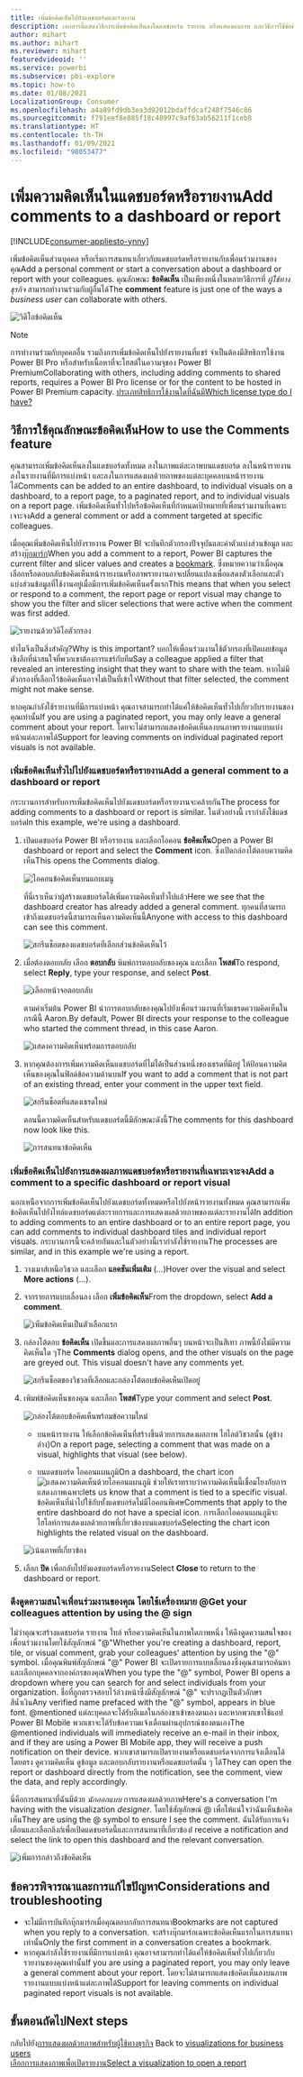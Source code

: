 ```yaml
---
title: เพิ่มข้อคิดเห็นไปยังแดชบอร์ดและรายงาน
description: เอกสารนี้แสดงวิธีการเพิ่มข้อคิดเห็นลงในแดชบอร์ด รายงาน หรือแสดงผลภาพ และวิธีการใช้ข้อคิดเห็นในการสนทนากับผู้ทำงานร่วมกัน
author: mihart
ms.author: mihart
ms.reviewer: mihart
featuredvideoid: ''
ms.service: powerbi
ms.subservice: pbi-explore
ms.topic: how-to
ms.date: 01/08/2021
LocalizationGroup: Consumer
ms.openlocfilehash: a4a89fd9db3ea3d92012bdaffdcaf248f7546c86
ms.sourcegitcommit: f791eef8e885f18c48997c9af63ab56211f1ceb8
ms.translationtype: HT
ms.contentlocale: th-TH
ms.lasthandoff: 01/09/2021
ms.locfileid: "98053477"
---
```

# <a name="add-comments-to-a-dashboard-or-report"></a><span data-ttu-id="65fbe-103">เพิ่มความคิดเห็นในแดชบอร์ดหรือรายงาน</span><span class="sxs-lookup"><span data-stu-id="65fbe-103">Add comments to a dashboard or report</span></span>

[!INCLUDE[consumer-appliesto-ynny](../includes/consumer-appliesto-ynny.md)]

<span data-ttu-id="65fbe-104">เพิ่มข้อคิดเห็นส่วนบุคคล หรือเริ่มการสนทนาเกี่ยวกับแดชบอร์ดหรือรายงานกับเพื่อนร่วมงานของคุณ</span><span class="sxs-lookup"><span data-stu-id="65fbe-104">Add a personal comment or start a conversation about a dashboard or report with your colleagues.</span></span> <span data-ttu-id="65fbe-105">คุณลักษณะ **ข้อคิดเห็น** เป็นเพียงหนึ่งในหลายวิธีการที่ *ผู้ใช้ทางธุรกิจ* สามารถทำงานร่วมกับผู้อื่นได้</span><span class="sxs-lookup"><span data-stu-id="65fbe-105">The **comment** feature is just one of the ways a *business user* can collaborate with others.</span></span> 

![วิดีโอข้อคิดเห็น](media/end-user-comment/comment.gif)

> [!NOTE]
> <span data-ttu-id="65fbe-107">การทำงานร่วมกับบุคคลอื่น รวมถึงการเพิ่มข้อคิดเห็นไปยังรายงานที่แชร์ จำเป็นต้องมีสิทธิการใช้งาน Power BI Pro หรือสำหรับเนื้อหาที่จะโฮสต์ในความจุของ Power BI Premium</span><span class="sxs-lookup"><span data-stu-id="65fbe-107">Collaborating with others, including adding comments to shared reports, requires a Power BI Pro license or for the content to be hosted in Power BI Premium capacity.</span></span> [<span data-ttu-id="65fbe-108">ประเภทสิทธิการใช้งานใดที่ฉันมี</span><span class="sxs-lookup"><span data-stu-id="65fbe-108">Which license type do I have?</span></span>](end-user-license.md)

## <a name="how-to-use-the-comments-feature"></a><span data-ttu-id="65fbe-109">วิธีการใช้คุณลักษณะข้อคิดเห็น</span><span class="sxs-lookup"><span data-stu-id="65fbe-109">How to use the Comments feature</span></span>
<span data-ttu-id="65fbe-110">คุณสามารถเพิ่มข้อคิดเห็นลงในแดชบอร์ดทั้งหมด ลงในภาพแต่ละภาพบนแดชบอร์ด ลงในหน้ารายงาน ลงในรายงานที่มีการแบ่งหน้า และลงในการแสดงผลด้วยภาพของแต่ละบุคคลบนหน้ารายงานได้</span><span class="sxs-lookup"><span data-stu-id="65fbe-110">Comments can be added to an entire dashboard, to individual visuals on a dashboard, to a report page, to a paginated report, and to individual visuals on a report page.</span></span> <span data-ttu-id="65fbe-111">เพิ่มข้อคิดเห็นทั่วไปหรือข้อคิดเห็นที่กำหนดเป้าหมายที่เพื่อนร่วมงานที่เฉพาะเจาะจง</span><span class="sxs-lookup"><span data-stu-id="65fbe-111">Add a general comment or add a comment targeted at specific colleagues.</span></span>  

<span data-ttu-id="65fbe-112">เมื่อคุณเพิ่มข้อคิดเห็นไปยังรายงาน Power BI จะบันทึกตัวกรองปัจจุบันและค่าตัวแบ่งส่วนข้อมูล และสร้าง[บุ๊กมาร์ก](end-user-bookmarks.md)</span><span class="sxs-lookup"><span data-stu-id="65fbe-112">When you add a comment to a report, Power BI captures the current filter and slicer values and creates a [bookmark](end-user-bookmarks.md).</span></span> <span data-ttu-id="65fbe-113">ซึ่งหมายความว่าเมื่อคุณเลือกหรือตอบกลับข้อคิดเห็นหน้ารายงานหรือภาพรายงานอาจเปลี่ยนแปลงเพื่อแสดงตัวเลือกและตัวแบ่งส่วนข้อมูลที่ใช้งานอยู่เมื่อมีการเพิ่มข้อคิดเห็นครั้งแรก</span><span class="sxs-lookup"><span data-stu-id="65fbe-113">This means that when you select or respond to a comment, the report page or report visual may change to show you the filter and slicer selections that were active when the comment was first added.</span></span>  

![รายงานด้วยวิดีโอตัวกรอง](media/end-user-comment/power-bi-comment.gif)

<span data-ttu-id="65fbe-115">ทำไมจึงเป็นสิ่งสำคัญ?</span><span class="sxs-lookup"><span data-stu-id="65fbe-115">Why is this important?</span></span> <span data-ttu-id="65fbe-116">บอกให้เพื่อนร่วมงานใช้ตัวกรองที่เปิดเผยข้อมูลเชิงลึกที่น่าสนใจที่พวกเขาต้องการแชร์กับทีม</span><span class="sxs-lookup"><span data-stu-id="65fbe-116">Say a colleague applied a filter that revealed an interesting insight that they want to share with the team.</span></span> <span data-ttu-id="65fbe-117">หากไม่มีตัวกรองที่เลือกไว้ข้อคิดเห็นอาจไม่เป็นที่เข้าใจ</span><span class="sxs-lookup"><span data-stu-id="65fbe-117">Without that filter selected, the comment might not make sense.</span></span>

<span data-ttu-id="65fbe-118">หากคุณกำลังใช้รายงานที่มีการแบ่งหน้า คุณอาจสามารถทำได้แค่ให้ข้อคิดเห็นทั่วไปเกี่ยวกับรายงานของคุณเท่านั้น</span><span class="sxs-lookup"><span data-stu-id="65fbe-118">If you are using a paginated report, you may only leave a general comment about your report.</span></span>  <span data-ttu-id="65fbe-119">โดยจะไม่สามารถแสดงข้อคิดเห็นลงบนภาพรายงานแบบแบ่งหน้าแต่ละภาพได้</span><span class="sxs-lookup"><span data-stu-id="65fbe-119">Support for leaving comments on individual paginated report visuals is not available.</span></span>

### <a name="add-a-general-comment-to-a-dashboard-or-report"></a><span data-ttu-id="65fbe-120">เพิ่มข้อคิดเห็นทั่วไปไปยังแดชบอร์ดหรือรายงาน</span><span class="sxs-lookup"><span data-stu-id="65fbe-120">Add a general comment to a dashboard or report</span></span>
<span data-ttu-id="65fbe-121">กระบวนการสำหรับการเพิ่มข้อคิดเห็นไปยังแดชบอร์ดหรือรายงานจะคล้ายกัน</span><span class="sxs-lookup"><span data-stu-id="65fbe-121">The process for adding comments to a dashboard or report is similar.</span></span>  <span data-ttu-id="65fbe-122">ในตัวอย่างนี้ เรากำลังใช้แดชบอร์ด</span><span class="sxs-lookup"><span data-stu-id="65fbe-122">In this example, we're using a dashboard.</span></span> 

1. <span data-ttu-id="65fbe-123">เปิดแดชบอร์ด Power BI หรือรายงาน และเลือกไอคอน **ข้อคิดเห็น**</span><span class="sxs-lookup"><span data-stu-id="65fbe-123">Open a Power BI dashboard or report and select the **Comment** icon.</span></span> <span data-ttu-id="65fbe-124">ซึ่งเปิดกล่องโต้ตอบความคิดเห็น</span><span class="sxs-lookup"><span data-stu-id="65fbe-124">This opens the Comments dialog.</span></span>

    ![ไอคอนข้อคิดเห็นบนแถบเมนู](media/end-user-comment/power-bi-comment-icon.png)

    <span data-ttu-id="65fbe-126">ที่นี่เราเห็นว่าผู้สร้างแดชบอร์ดได้เพิ่มความคิดเห็นทั่วไปแล้ว</span><span class="sxs-lookup"><span data-stu-id="65fbe-126">Here we see that the dashboard creator has already added a general comment.</span></span>  <span data-ttu-id="65fbe-127">ทุกคนที่สามารถเข้าถึงแดชบอร์ดนี้สามารถเห็นความคิดเห็นนี้</span><span class="sxs-lookup"><span data-stu-id="65fbe-127">Anyone with access to this dashboard can see this comment.</span></span>

    ![สกรีนช็อตของแดชบอร์ดที่เลือกส่วนข้อคิดเห็นไว้](media/end-user-comment/power-bi-first-comments.png)

2. <span data-ttu-id="65fbe-129">เมื่อต้องตอบกลับ เลือก **ตอบกลับ** พิมพ์การตอบกลับของคุณ และเลือก **โพสต์**</span><span class="sxs-lookup"><span data-stu-id="65fbe-129">To respond, select **Reply**, type your response, and select **Post**.</span></span>  

    ![เลือกหน้าจอตอบกลับ](media/end-user-comment/power-bi-comments-reply.png)

    <span data-ttu-id="65fbe-131">ตามค่าเริ่มต้น Power BI นำการตอบกลับของคุณไปยังเพื่อนร่วมงานที่เริ่มเธรดความคิดเห็นในกรณีนี้ Aaron.</span><span class="sxs-lookup"><span data-stu-id="65fbe-131">By default, Power BI directs your response to the colleague who started the comment thread, in this case Aaron.</span></span> 

    ![แสดงความคิดเห็นพร้อมการตอบกลับ](media/end-user-comment/power-bi-respond.png)

 3. <span data-ttu-id="65fbe-133">หากคุณต้องการเพิ่มความคิดเห็นแดชบอร์ดที่ไม่ได้เป็นส่วนหนึ่งของเธรดที่มีอยู่ ให้ป้อนความคิดเห็นของคุณในฟิลด์ข้อความด้านบน</span><span class="sxs-lookup"><span data-stu-id="65fbe-133">If you want to add a comment that is not part of an existing thread, enter your comment in the upper text field.</span></span>

    ![สกรีนช็อตที่แสดงเธรดใหม่](media/end-user-comment/power-bi-new-commenting.png)

    <span data-ttu-id="65fbe-135">ตอนนี้ความคิดเห็นสำหรับแดชบอร์ดนี้มีลักษณะดังนี้</span><span class="sxs-lookup"><span data-stu-id="65fbe-135">The comments for this dashboard now look like this.</span></span>

    ![การสนทนาข้อคิดเห็น](media/end-user-comment/power-bi-conversation.png)

### <a name="add-a-comment-to-a-specific-dashboard-or-report-visual"></a><span data-ttu-id="65fbe-137">เพิ่มข้อคิดเห็นไปยังการแสดงผลภาพแดชบอร์ดหรือรายงานที่เฉพาะเจาะจง</span><span class="sxs-lookup"><span data-stu-id="65fbe-137">Add a comment to a specific dashboard or report visual</span></span>
<span data-ttu-id="65fbe-138">นอกเหนือจากการเพิ่มข้อคิดเห็นไปยังแดชบอร์ดทั้งหมดหรือไปยังหน้ารายงานทั้งหมด คุณสามารถเพิ่มข้อคิดเห็นไปยังไทล์แดชบอร์ดแต่ละรายการและการแสดงผลด้วยภาพของแต่ละรายงานได้</span><span class="sxs-lookup"><span data-stu-id="65fbe-138">In addition to adding comments to an entire dashboard or to an entire report page, you can add comments to individual dashboard tiles and individual report visuals.</span></span> <span data-ttu-id="65fbe-139">กระบวนการนี้จะคล้ายกันและในตัวอย่างนี้เรากำลังใช้รายงาน</span><span class="sxs-lookup"><span data-stu-id="65fbe-139">The processes are similar, and in this example we're using a report.</span></span>

1. <span data-ttu-id="65fbe-140">วางเมาส์เหนือวิชวล และเลือก **แอคชันเพิ่มเติม** (...)</span><span class="sxs-lookup"><span data-stu-id="65fbe-140">Hover over the visual and select **More actions** (...).</span></span>    
2. <span data-ttu-id="65fbe-141">จากรายการแบบเลื่อนลง เลือก **เพิ่มข้อคิดเห็น**</span><span class="sxs-lookup"><span data-stu-id="65fbe-141">From the dropdown, select **Add a comment**.</span></span>

    ![เพิ่มข้อคิดเห็นเป็นตัวเลือกแรก](media/end-user-comment/power-bi-comment-reports.png)  

3.  <span data-ttu-id="65fbe-143">กล่องโต้ตอบ **ข้อคิดเห็น** เปิดขึ้นและการแสดงผลภาพอื่นๆ บนหน้าจะเป็นสีเทา ภาพนี้ยังไม่มีความคิดเห็นใด ๆ</span><span class="sxs-lookup"><span data-stu-id="65fbe-143">The **Comments** dialog opens, and the other visuals on the page are greyed out. This visual doesn't have any comments yet.</span></span> 

    ![สกรีนช็อตของวิชวลที่เลือกและกล่องโต้ตอบข้อคิดเห็นเปิดอยู่](media/end-user-comment/power-bi-comments-column.png)  

4. <span data-ttu-id="65fbe-145">เพิมพ์ข้อคิดเห็นของคุณ และเลือก **โพสต์**</span><span class="sxs-lookup"><span data-stu-id="65fbe-145">Type your comment and select **Post**.</span></span>

    ![กล่องโต้ตอบข้อคิดเห็นพร้อมข้อความใหม่](media/end-user-comment/power-bi-comment-spikes.png)  

    - <span data-ttu-id="65fbe-147">บนหน้ารายงาน ให้เลือกข้อคิดเห็นที่สร้างขึ้นด้วยการแสดงผลภาพ ไฮไลต์วิชวลนั้น (ดูข้างล่าง)</span><span class="sxs-lookup"><span data-stu-id="65fbe-147">On a report page, selecting a comment that was made on a visual, highlights that visual (see below).</span></span>

    - <span data-ttu-id="65fbe-148">บนแดชบอร์ด ไอคอนแผนภูมิ</span><span class="sxs-lookup"><span data-stu-id="65fbe-148">On a dashboard, the chart icon</span></span> ![แสดงความคิดเห็นด้วยไอคอนแผนภูมิ](media/end-user-comment/power-bi-comment-chart-icon.png) <span data-ttu-id="65fbe-150">ช่วยให้เราทราบว่าความคิดเห็นนี้เชื่อมโยงกับการแสดงภาพเฉพาะ</span><span class="sxs-lookup"><span data-stu-id="65fbe-150">lets us know that a comment is tied to a specific visual.</span></span> <span data-ttu-id="65fbe-151">ข้อคิดเห็นที่นำไปใช้กับทั้งแดชบอร์ดไม่มีไอคอนพิเศษ</span><span class="sxs-lookup"><span data-stu-id="65fbe-151">Comments that apply to the entire dashboard do not have a special icon.</span></span> <span data-ttu-id="65fbe-152">การเลือกไอคอนแผนภูมิจะไฮไลท์การแสดงผลด้วยภาพที่เกี่ยวข้องบนแดชบอร์ด</span><span class="sxs-lookup"><span data-stu-id="65fbe-152">Selecting the chart icon highlights the related visual on the dashboard.</span></span>
    

    ![เน้นภาพที่เกี่ยวข้อง](media/end-user-comment/power-bi-highlights.png)

5. <span data-ttu-id="65fbe-154">เลือก **ปิด** เพื่อกลับไปยังแดชบอร์ดหรือรายงาน</span><span class="sxs-lookup"><span data-stu-id="65fbe-154">Select **Close** to return to the dashboard or report.</span></span>

### <a name="get-your-colleagues-attention-by-using-the--sign"></a><span data-ttu-id="65fbe-155">ดึงดูดความสนใจเพื่อนร่วมงานของคุณ โดยใช้เครื่องหมาย @</span><span class="sxs-lookup"><span data-stu-id="65fbe-155">Get your colleagues attention by using the @ sign</span></span>
<span data-ttu-id="65fbe-156">ไม่ว่าคุณจะสร้างแดชบอร์ด รายงาน ไทล์ หรือความคิดเห็นในภาพใดภาพหนึ่ง ให้ดึงดูดความสนใจของเพื่อนร่วมงานโดยใช้สัญลักษณ์ "\@"</span><span class="sxs-lookup"><span data-stu-id="65fbe-156">Whether you're creating a dashboard, report, tile, or visual comment, grab your colleagues' attention by using the "\@" symbol.</span></span>  <span data-ttu-id="65fbe-157">เมื่อคุณพิมพ์สัญลักษณ์ "\@" Power BI จะเปิดรายการแบบเลื่อนลงซึ่งคุณสามารถค้นหาและเลือกบุคคลจากองค์กรของคุณ</span><span class="sxs-lookup"><span data-stu-id="65fbe-157">When you type the "\@" symbol, Power BI opens a dropdown where you can search for and select individuals from your organization.</span></span> <span data-ttu-id="65fbe-158">ชื่อที่ถูกตรวจสอบไว้ล่วงหน้าซึ่งมีสัญลักษณ์ "\@" จะปรากฏเป็นตัวอักษรสีน้ำเงิน</span><span class="sxs-lookup"><span data-stu-id="65fbe-158">Any verified name prefaced with the "\@" symbol, appears in blue font.</span></span> <span data-ttu-id="65fbe-159">@mentioned แต่ละบุคคลจะได้รับอีเมลในกล่องขาเข้าของตนเอง และหากพวกเขาใช้แอป Power BI Mobile พวกเขาจะได้รับข้อความแจ้งเตือนผ่านอุปกรณ์ของตนเอง</span><span class="sxs-lookup"><span data-stu-id="65fbe-159">The @mentioned individuals will immediately receive an e-mail in their inbox, and if they are using a Power BI Mobile app, they will receive a push notification on their device.</span></span> <span data-ttu-id="65fbe-160">พวกเขาสามารถเปิดรายงานหรือแดชบอร์ดจากการแจ้งเตือนได้โดยตรง ดูความคิดเห็น ดูข้อมูล และตอบกลับรายงานหรือแดชบอร์ดนั้น ๆ ได้</span><span class="sxs-lookup"><span data-stu-id="65fbe-160">They can open the report or dashboard directly from the notification, see the comment, view the data, and reply accordingly.</span></span>

<span data-ttu-id="65fbe-161">นี่คือการสนทนาที่ฉันมีด้วย *นักออกแบบ* การแสดงผลด้วยภาพ</span><span class="sxs-lookup"><span data-stu-id="65fbe-161">Here's a conversation I'm having with the visualization *designer*.</span></span> <span data-ttu-id="65fbe-162">โดยใช้สัญลักษณ์ @ เพื่อให้แน่ใจว่าฉันเห็นข้อคิดเห็น</span><span class="sxs-lookup"><span data-stu-id="65fbe-162">They are using the @ symbol to ensure I see the comment.</span></span> <span data-ttu-id="65fbe-163">ฉันได้รับการแจ้งเตือนและเลือกลิงก์เพื่อเปิดแดชบอร์ดนี้และการสนทนาที่เกี่ยวข้อง</span><span class="sxs-lookup"><span data-stu-id="65fbe-163">I receive a notification and select the link to open this dashboard and the relevant conversation.</span></span>  

![เพิ่มการกล่าวถึงข้อคิดเห็น](media/end-user-comment/power-bi-comment-conversation.png)  

## <a name="considerations-and-troubleshooting"></a><span data-ttu-id="65fbe-165">ข้อควรพิจารณาและการแก้ไขปัญหา</span><span class="sxs-lookup"><span data-stu-id="65fbe-165">Considerations and troubleshooting</span></span>

- <span data-ttu-id="65fbe-166">จะไม่มีการบันทึกบุ๊กมาร์กเมื่อคุณตอบกลับการสนทนา</span><span class="sxs-lookup"><span data-stu-id="65fbe-166">Bookmarks are not captured when you reply to a conversation.</span></span> <span data-ttu-id="65fbe-167">จะสร้างบุ๊กมาร์กเฉพาะข้อคิดเห็นแรกในการสนทนาเท่านั้น</span><span class="sxs-lookup"><span data-stu-id="65fbe-167">Only the first comment in a conversation creates a bookmark.</span></span>
- <span data-ttu-id="65fbe-168">หากคุณกำลังใช้รายงานที่มีการแบ่งหน้า คุณอาจสามารถทำได้แค่ให้ข้อคิดเห็นทั่วไปเกี่ยวกับรายงานของคุณเท่านั้น</span><span class="sxs-lookup"><span data-stu-id="65fbe-168">If you are using a paginated report, you may only leave a general comment about your report.</span></span>  <span data-ttu-id="65fbe-169">โดยจะไม่สามารถแสดงข้อคิดเห็นลงบนภาพรายงานแบบแบ่งหน้าแต่ละภาพได้</span><span class="sxs-lookup"><span data-stu-id="65fbe-169">Support for leaving comments on individual paginated report visuals is not available.</span></span>

## <a name="next-steps"></a><span data-ttu-id="65fbe-170">ขั้นตอนถัดไป</span><span class="sxs-lookup"><span data-stu-id="65fbe-170">Next steps</span></span>
<span data-ttu-id="65fbe-171">กลับไปยัง[การแสดงผลด้วยภาพสำหรับผู้ใช้ทางธุรกิจ](end-user-visualizations.md)  </span><span class="sxs-lookup"><span data-stu-id="65fbe-171">Back to [visualizations for business users](end-user-visualizations.md)  </span></span>  
[<span data-ttu-id="65fbe-172">เลือกการแสดงภาพเพื่อเปิดรายงาน</span><span class="sxs-lookup"><span data-stu-id="65fbe-172">Select a visualization to open a report</span></span>](end-user-report-open.md)
